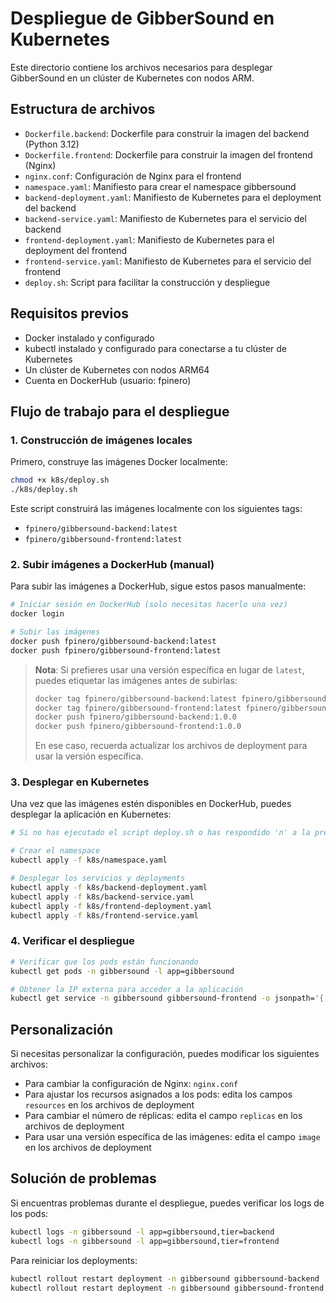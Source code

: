 # Despliegue de GibberSound en Kubernetes

Este directorio contiene los archivos necesarios para desplegar GibberSound en un clúster de Kubernetes con nodos ARM.

## Estructura de archivos

- `Dockerfile.backend`: Dockerfile para construir la imagen del backend (Python 3.12)
- `Dockerfile.frontend`: Dockerfile para construir la imagen del frontend (Nginx)
- `nginx.conf`: Configuración de Nginx para el frontend
- `namespace.yaml`: Manifiesto para crear el namespace gibbersound
- `backend-deployment.yaml`: Manifiesto de Kubernetes para el deployment del backend
- `backend-service.yaml`: Manifiesto de Kubernetes para el servicio del backend
- `frontend-deployment.yaml`: Manifiesto de Kubernetes para el deployment del frontend
- `frontend-service.yaml`: Manifiesto de Kubernetes para el servicio del frontend
- `deploy.sh`: Script para facilitar la construcción y despliegue

## Requisitos previos

- Docker instalado y configurado
- kubectl instalado y configurado para conectarse a tu clúster de Kubernetes
- Un clúster de Kubernetes con nodos ARM64
- Cuenta en DockerHub (usuario: fpinero)

## Flujo de trabajo para el despliegue

### 1. Construcción de imágenes locales

Primero, construye las imágenes Docker localmente:

```bash
chmod +x k8s/deploy.sh
./k8s/deploy.sh
```

Este script construirá las imágenes localmente con los siguientes tags:
- `fpinero/gibbersound-backend:latest`
- `fpinero/gibbersound-frontend:latest`

### 2. Subir imágenes a DockerHub (manual)

Para subir las imágenes a DockerHub, sigue estos pasos manualmente:

```bash
# Iniciar sesión en DockerHub (solo necesitas hacerlo una vez)
docker login

# Subir las imágenes
docker push fpinero/gibbersound-backend:latest
docker push fpinero/gibbersound-frontend:latest
```

> **Nota**: Si prefieres usar una versión específica en lugar de `latest`, puedes etiquetar las imágenes antes de subirlas:
> ```bash
> docker tag fpinero/gibbersound-backend:latest fpinero/gibbersound-backend:1.0.0
> docker tag fpinero/gibbersound-frontend:latest fpinero/gibbersound-frontend:1.0.0
> docker push fpinero/gibbersound-backend:1.0.0
> docker push fpinero/gibbersound-frontend:1.0.0
> ```
> En ese caso, recuerda actualizar los archivos de deployment para usar la versión específica.

### 3. Desplegar en Kubernetes

Una vez que las imágenes estén disponibles en DockerHub, puedes desplegar la aplicación en Kubernetes:

```bash
# Si no has ejecutado el script deploy.sh o has respondido 'n' a la pregunta de despliegue

# Crear el namespace
kubectl apply -f k8s/namespace.yaml

# Desplegar los servicios y deployments
kubectl apply -f k8s/backend-deployment.yaml
kubectl apply -f k8s/backend-service.yaml
kubectl apply -f k8s/frontend-deployment.yaml
kubectl apply -f k8s/frontend-service.yaml
```

### 4. Verificar el despliegue

```bash
# Verificar que los pods están funcionando
kubectl get pods -n gibbersound -l app=gibbersound

# Obtener la IP externa para acceder a la aplicación
kubectl get service -n gibbersound gibbersound-frontend -o jsonpath='{.status.loadBalancer.ingress[0].ip}'
```

## Personalización

Si necesitas personalizar la configuración, puedes modificar los siguientes archivos:

- Para cambiar la configuración de Nginx: `nginx.conf`
- Para ajustar los recursos asignados a los pods: edita los campos `resources` en los archivos de deployment
- Para cambiar el número de réplicas: edita el campo `replicas` en los archivos de deployment
- Para usar una versión específica de las imágenes: edita el campo `image` en los archivos de deployment

## Solución de problemas

Si encuentras problemas durante el despliegue, puedes verificar los logs de los pods:

```bash
kubectl logs -n gibbersound -l app=gibbersound,tier=backend
kubectl logs -n gibbersound -l app=gibbersound,tier=frontend
```

Para reiniciar los deployments:

```bash
kubectl rollout restart deployment -n gibbersound gibbersound-backend
kubectl rollout restart deployment -n gibbersound gibbersound-frontend
``` 